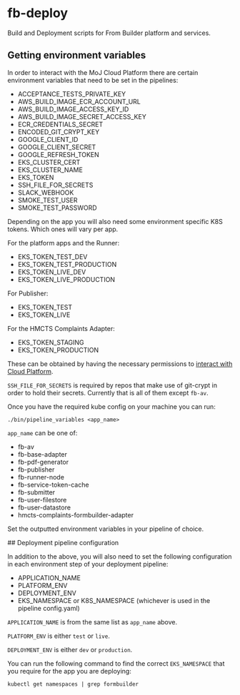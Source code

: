 # fb-deploy

Build and Deployment scripts for From Builder platform and services.

## Getting environment variables

In order to interact with the MoJ Cloud Platform there are certain environment variables that need to be set in the pipelines:

- ACCEPTANCE_TESTS_PRIVATE_KEY
- AWS_BUILD_IMAGE_ECR_ACCOUNT_URL
- AWS_BUILD_IMAGE_ACCESS_KEY_ID
- AWS_BUILD_IMAGE_SECRET_ACCESS_KEY
- ECR_CREDENTIALS_SECRET
- ENCODED_GIT_CRYPT_KEY
- GOOGLE_CLIENT_ID
- GOOGLE_CLIENT_SECRET
- GOOGLE_REFRESH_TOKEN
- EKS_CLUSTER_CERT
- EKS_CLUSTER_NAME
- EKS_TOKEN
- SSH_FILE_FOR_SECRETS
- SLACK_WEBHOOK
- SMOKE_TEST_USER
- SMOKE_TEST_PASSWORD

Depending on the app you will also need some environment specific K8S tokens. Which ones will vary per app.

For the platform apps and the Runner:

- EKS_TOKEN_TEST_DEV
- EKS_TOKEN_TEST_PRODUCTION
- EKS_TOKEN_LIVE_DEV
- EKS_TOKEN_LIVE_PRODUCTION

For Publisher:

- EKS_TOKEN_TEST
- EKS_TOKEN_LIVE

For the HMCTS Complaints Adapter:

- EKS_TOKEN_STAGING
- EKS_TOKEN_PRODUCTION

These can be obtained by having the necessary permissions to [interact with Cloud Platform](https://user-guide.cloud-platform.service.justice.gov.uk/documentation/getting-started/kubectl-config.html#how-to-use-kubectl-to-connect-to-the-cluster).

`SSH_FILE_FOR_SECRETS` is required by repos that make use of git-crypt in order to hold their secrets. Currently that is all of them except `fb-av`.

Once you have the required kube config on your machine you can run:

`./bin/pipeline_variables <app_name>`

`app_name` can be one of:

- fb-av
- fb-base-adapter
- fb-pdf-generator
- fb-publisher
- fb-runner-node
- fb-service-token-cache
- fb-submitter
- fb-user-filestore
- fb-user-datastore
- hmcts-complaints-formbuilder-adapter

Set the outputted environment variables in your pipeline of choice.

## Deployment pipeline configuration

In addition to the above, you will also need to set the following configuration in each environment step of your deployment pipeline:

- APPLICATION_NAME
- PLATFORM_ENV
- DEPLOYMENT_ENV
- EKS_NAMESPACE or K8S_NAMESPACE (whichever is used in the pipeline config.yaml)

`APPLICATION_NAME` is from the same list as `app_name` above.

`PLATFORM_ENV` is either `test` or `live`.

`DEPLOYMENT_ENV` is either `dev` or `production`.

You can run the following command to find the correct `EKS_NAMESPACE` that you require for the app you are deploying:

`kubectl get namespaces | grep formbuilder`

